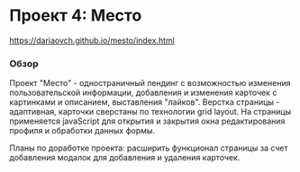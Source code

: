 # Проект 4: Место

https://dariaovch.github.io/mesto/index.html

### Обзор

Проект "Место" - одностраничный лендинг с возможностью изменения пользовательской информации, добавления и изменения карточек с картинками и описанием, выставления "лайков".
Верстка страницы - адаптивная, карточки сверстаны по технологии grid layout. 
На страницы применяется javaScript для открытия и закрытия окна редактирования профиля и обработки данных формы.

Планы по доработке проекта: расширить функционал страницы за счет добавления модалок для добавления и удаления карточек.